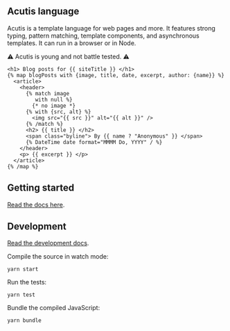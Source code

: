## Acutis language

Acutis is a template language for web pages and more. It features strong
typing, pattern matching, template components, and asynchronous templates. It
can run in a browser or in Node.

⚠️ Acutis is young and not battle tested. ⚠️

```jinja2
<h1> Blog posts for {{ siteTitle }} </h1>
{% map blogPosts with {image, title, date, excerpt, author: {name}} %}
  <article>
    <header>
      {% match image
         with null %}
        {* no image *}
      {% with {src, alt} %}
        <img src="{{ src }}" alt="{{ alt }}" />
      {% /match %}
      <h2> {{ title }} </h2>
      <span class="byline"> By {{ name ? "Anonymous" }} </span>
      {% DateTime date format="MMMM Do, YYYY" / %}
    </header>
    <p> {{ excerpt }} </p>
  </article>
{% /map %}
```

## Getting started

[Read the docs here][1].

## Development

[Read the development docs][2].

Compile the source in watch mode:

```shell
yarn start
```

Run the tests:

```shell
yarn test
```

Bundle the compiled JavaScript:

```shell
yarn bundle
```

[1]: https://johnridesa.bike/acutis/
[2]: https://johnridesa.bike/acutis/development/